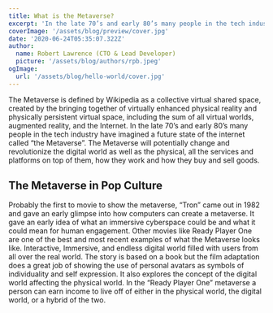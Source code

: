 ```yaml
---
title: What is the Metaverse?
excerpt: 'In the late 70’s and early 80’s many people in the tech industry have imagined a future state of the internet called “the Metaverse”.......'
coverImage: '/assets/blog/preview/cover.jpg'
date: '2020-06-24T05:35:07.322Z'
author: 
  name: Robert Lawrence (CTO & Lead Developer)
  picture: '/assets/blog/authors/rpb.jpeg'
ogImage:
  url: '/assets/blog/hello-world/cover.jpg'
---
```


The Metaverse is defined by Wikipedia as a collective virtual shared space, created by the bringing together of virtually enhanced physical reality and physically persistent virtual space, including the sum of all virtual worlds, augmented reality, and the Internet. In the late 70’s and early 80’s many people in the tech industry have imagined a future state of the internet called “the Metaverse”. The Metaverse will potentially change and revolutionize the digital world as well as the physical, all the services and platforms on top of them, how they work and how they buy and sell goods.   
## The Metaverse in Pop Culture

Probably the first to movie to show the metaverse,  “Tron” came out in 1982  and gave an early glimpse into how computers can create a metaverse. It gave an early idea of what an immersive cyberspace could be and what it could mean for human engagement. Other movies like Ready Player One are one of the best and most recent examples of what the Metaverse looks like. Interactive, Immersive, and endless digital world filled with users from all over the real world. The story is based on a book but the film adaptation does a great job of showing the use of personal avatars as symbols of individuality and self expression. It also explores the concept of the digital world affecting the physical world. In the “Ready Player One” metaverse a person can earn income to live off of either in the physical world, the digital world, or a hybrid of the two. 